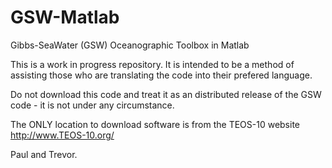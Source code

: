 GSW-Matlab
==========

Gibbs-SeaWater (GSW) Oceanographic Toolbox in Matlab

This is a work in progress repository. It is intended to be a method of assisting those who are translating the code into their prefered language. 

Do not download this code and treat it as an distributed release of the GSW code - it is not under any circumstance. 

The ONLY location to download software is from the TEOS-10 website http://www.TEOS-10.org/

Paul and Trevor.
